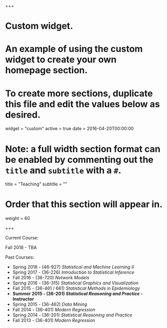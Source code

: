 +++
# Custom widget.
# An example of using the custom widget to create your own homepage section.
# To create more sections, duplicate this file and edit the values below as desired.
widget = "custom"
active = true
date = 2016-04-20T00:00:00

# Note: a full width section format can be enabled by commenting out the `title` and `subtitle` with a `#`.
title = "Teaching"
subtitle = ""

# Order that this section will appear in.
weight = 60

+++

Current Course:

Fall 2018 - TBA

Past Courses:

+ Spring 2018 - (46-927) *Statistical and Machine Learning II*
+ Spring 2017 - (36-226) *Introduction to Statistical Inference*
+ Fall 2016 - (36-720) *Network Models*
+ Spring 2016 - (36-315) *Statistical Graphics and Visualization*
+ Fall 2015 - (36-461 / 661) *Statistical Methods in Epidemiology*
+ **Summer 2015 - (36-201) _Statistical Reasoning and Practice_  - Instructor**
+ Spring 2015 - (36-462) *Data Mining*
+ Fall 2014 - (36-401) *Modern Regression*
+ Spring 2014 - (36-201) *Statistical Reasoning and Practice*
+ Fall 2013 - (36-401) *Modern Regression*